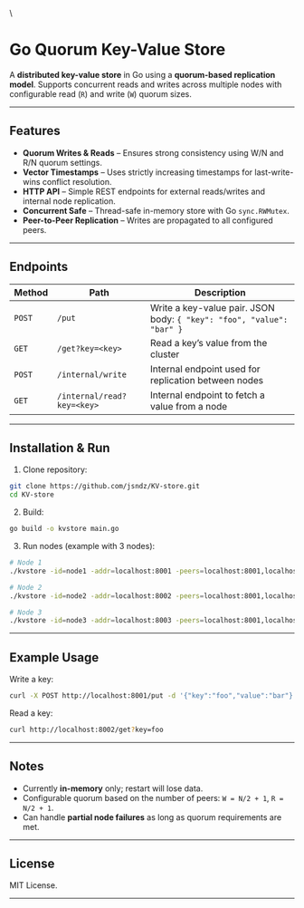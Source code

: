 \

# Go Quorum Key-Value Store

A **distributed key-value store** in Go using a **quorum-based replication model**. Supports concurrent reads and writes across multiple nodes with configurable read (`R`) and write (`W`) quorum sizes.

---

## Features

- **Quorum Writes & Reads** – Ensures strong consistency using W/N and R/N quorum settings.
- **Vector Timestamps** – Uses strictly increasing timestamps for last-write-wins conflict resolution.
- **HTTP API** – Simple REST endpoints for external reads/writes and internal node replication.
- **Concurrent Safe** – Thread-safe in-memory store with Go `sync.RWMutex`.
- **Peer-to-Peer Replication** – Writes are propagated to all configured peers.

---

## Endpoints

| Method | Path                       | Description                                                           |
| ------ | -------------------------- | --------------------------------------------------------------------- |
| `POST` | `/put`                     | Write a key-value pair. JSON body: `{ "key": "foo", "value": "bar" }` |
| `GET`  | `/get?key=<key>`           | Read a key’s value from the cluster                                   |
| `POST` | `/internal/write`          | Internal endpoint used for replication between nodes                  |
| `GET`  | `/internal/read?key=<key>` | Internal endpoint to fetch a value from a node                        |

---

## Installation & Run

1. Clone repository:

```bash
git clone https://github.com/jsndz/KV-store.git
cd KV-store
```

2. Build:

```bash
go build -o kvstore main.go
```

3. Run nodes (example with 3 nodes):

```bash
# Node 1
./kvstore -id=node1 -addr=localhost:8001 -peers=localhost:8001,localhost:8002,localhost:8003

# Node 2
./kvstore -id=node2 -addr=localhost:8002 -peers=localhost:8001,localhost:8002,localhost:8003

# Node 3
./kvstore -id=node3 -addr=localhost:8003 -peers=localhost:8001,localhost:8002,localhost:8003
```

---

## Example Usage

Write a key:

```bash
curl -X POST http://localhost:8001/put -d '{"key":"foo","value":"bar"}' -H "Content-Type: application/json"
```

Read a key:

```bash
curl http://localhost:8002/get?key=foo
```

---

## Notes

- Currently **in-memory** only; restart will lose data.
- Configurable quorum based on the number of peers: `W = N/2 + 1`, `R = N/2 + 1`.
- Can handle **partial node failures** as long as quorum requirements are met.

---

## License

MIT License.

---
